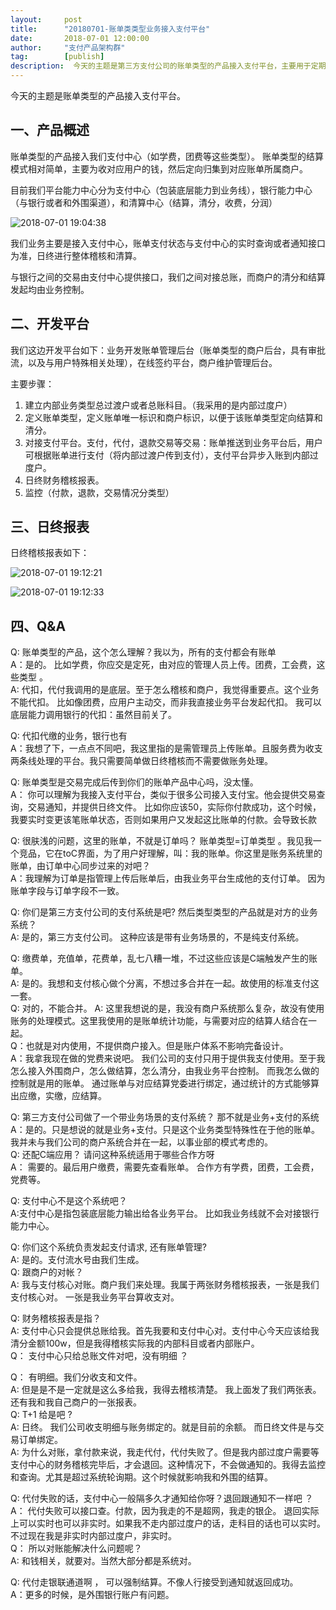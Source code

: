 ```yaml
---  
layout:     post   
title:      "20180701-账单类类型业务接入支付平台"  
date:       2018-07-01 12:00:00  
author:     "支付产品架构群"  
tag:		[publish] 
description:  今天的主题是第三方支付公司的账单类型的产品接入支付平台，主要用于定期费用交付，比如党费、工会费等。 
--- 
```



今天的主题是账单类型的产品接入支付平台。    

## 一、产品概述

账单类型的产品接入我们支付中心（如学费，团费等这些类型）。
账单类型的结算模式相对简单，主要为收对应用户的钱，然后定向归集到对应账单所属商户。  
   
目前我们平台能力中心分为支付中心（包装底层能力到业务线），银行能力中心（与银行或者和外围渠道），和清算中心（结算，清分，收费，分润）  
   
![2018-07-01 19:04:38](http://static.cocolian.cn/img/201807/20180701_190438.png) 
   
   
我们业务主要是接入支付中心，账单支付状态与支付中心的实时查询或者通知接口为准，日终进行整体稽核和清算。  
   
   
与银行之间的交易由支付中心提供接口，我们之间对接总账，而商户的清分和结算发起均由业务控制。  
   
   
## 二、开发平台

我们这边开发平台如下：业务开发账单管理后台（账单类型的商户后台，具有审批流，以及与用户特殊相关处理），在线签约平台，商户维护管理后台。     
   
主要步骤：  
1. 建立内部业务类型总过渡户或者总账科目。（我采用的是内部过度户）   
2. 定义账单类型，定义账单唯一标识和商户标识，以便于该账单类型定向结算和清分。  
3. 对接支付平台。支付，代付，退款交易等交易：账单推送到业务平台后，用户可根据账单进行支付（将内部过渡户传到支付），支付平台异步入账到内部过度户。  
4. 日终财务稽核报表。   
5. 监控（付款，退款，交易情况分类型）  
   
## 三、日终报表
   
日终稽核报表如下：  
   
![2018-07-01 19:12:21](http://static.cocolian.cn/img/201807/20180701_191221.png) 
   
   
![2018-07-01 19:12:33](http://static.cocolian.cn/img/201807/20180701_191233.png) 


## 四、Q&A   

   
Q: 账单类型的产品，这个怎么理解？我以为，所有的支付都会有账单  
A：是的。 比如学费，你应交是定死，由对应的管理人员上传。团费，工会费，这些类型  。  
A: 代扣，代付我调用的是底层。至于怎么稽核和商户，我觉得重要点。这个业务不能代扣。  比如像团费，应用户主动交，而非我直接业务平台发起代扣。  我可以底层能力调用银行的代扣：虽然目前关了。     
   
Q: 代扣代缴的业务，银行也有  
A：我想了下，一点点不同吧，我这里指的是需管理员上传账单。且服务费为收支两条线处理的平台。我只需要简单做日终稽核而不需要做账务处理。  
   
Q: 账单类型是交易完成后传到你们的账单产品中心吗，没太懂。  
A： 你可以理解为我接入支付平台，类似于很多公司接入支付宝。他会提供交易查询，交易通知，并提供日终文件。 比如你应该50，实际你付款成功，这个时候，我要实时变更该笔账单状态，否则如果用户又发起这比账单的付款。会导致长款  
   
Q: 很肤浅的问题，这里的账单，不就是订单吗？ 账单类型=订单类型 。我见我一个竞品，它在toC界面，为了用户好理解，叫：我的账单。你这里是账务系统里的账单，由订单中心同步过来的对吧？  
A：我理解为订单是指管理上传后账单后，由我业务平台生成他的支付订单。 因为账单字段与订单字段不一致。  
   
Q: 你们是第三方支付公司的支付系统是吧? 然后类型类型的产品就是对方的业务系统？  
A: 是的，第三方支付公司。 这种应该是带有业务场景的，不是纯支付系统。  
   
Q: 缴费单，充值单，花费单，乱七八糟一堆，不过这些应该是C端触发产生的账单。    
A: 是的。我想和支付核心做个分离，不想过多合并在一起。故使用的标准支付这一套。  
Q: 对的，不能合并。
A: 这里我想说的是，我没有商户系统那么复杂，故没有使用账务的处理模式。这里我使用的是账单统计功能，与需要对应的结算人结合在一起。  
Q：也就是对内使用，不提供商户接入。但是账户体系不影响完备设计。  
A：我拿我现在做的党费来说吧。  我们公司的支付只用于提供我支付使用。至于我怎么接入外围商户，怎么做结算，怎么清分，由我业务平台控制。  而我怎么做的控制就是用的账单。  通过账单与对应结算党委进行绑定，通过统计的方式能够算出应缴，实缴，应结算。 
   
Q: 第三方支付公司做了一个带业务场景的支付系统？  那不就是业务+支付的系统  
A：是的。只是想说的就是业务+支付。只是这个业务类型特殊性在于他的账单。  我并未与我们公司的商户系统合并在一起，以事业部的模式考虑的。  
Q: 还配C端应用？  请问这种系统适用于哪些合作方呀  
A： 需要的。最后用户缴费，需要先查看账单。  合作方有学费，团费，工会费，党费等。  

Q: 支付中心不是这个系统吧？  
A:支付中心是指包装底层能力输出给各业务平台。   比如我业务线就不会对接银行能力中心。  
   
Q: 你们这个系统负责发起支付请求, 还有账单管理?  
A: 是的。支付流水号由我们生成。  
Q: 跟商户的对帐？  
A: 我与支付核心对账。商户我们来处理。我属于两张财务稽核报表，一张是我们支付核心对。 一张是我业务平台算收支对。 

Q: 财务稽核报表是指？  
A: 支付中心只会提供总账给我。首先我要和支付中心对。支付中心今天应该给我清分金额100w，但是我得稽核实际我的内部科目或者内部账户。  
Q： 支付中心只给总账文件对吧，没有明细  ？  
   
Q： 有明细。我们分收支和文件。    
A: 但是是不是一定就是这么多给我，我得去稽核清楚。 我上面发了我们两张表。 还有我和我自己商户的一张报表。    
Q:  T+1 给是吧  ?  
A: 日终。 我们公司收支明细与账务绑定的。就是目前的余额。  而日终文件是与交易订单绑定。  
A: 为什么对账，拿付款来说，我走代付，代付失败了。但是我内部过度户需要等支付中心的财务稽核完毕后，才会退回。这种情况下，不会做通知的。我得去监控和查询。尤其是超过系统轮询期。这个时候就影响我和外围的结算。  

Q:  代付失败的话，支付中心一般隔多久才通知给你呀？退回跟通知不一样吧  ？   
A：  代付失败可以接口查。付款，因为我走的不是超网，我走的银企。  退回实际上可以实时也可以非实时。如果我不走内部过度户的话，走科目的话也可以实时。  不过现在我是非实时内部过度户，非实时。  
Q： 所以对账能解决什么问题呢？    
A: 和钱相关，就要对。当然大部分都是系统对。    
   
Q: 代付走银联通道啊  ， 可以强制结算。不像人行接受到通知就返回成功。   
A：更多的时候，是外围银行账户有问题。    

   

